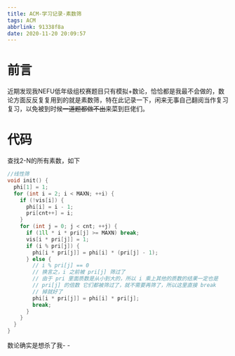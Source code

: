 ```yaml
---
title: ACM-学习记录-素数筛
tags: ACM
abbrlink: 91338f8a
date: 2020-11-20 20:09:57
---
```


# 前言

近期发现我NEFU低年级组校赛题目只有模拟+数论，恰恰都是我最不会做的，数论方面反反复复用到的就是素数筛，特在此记录一下，闲来无事自己翻阅当作复习复习，以免被到时候~~一道题都做不出来~~菜到巨佬们。

# 代码

查找2-N的所有素数，如下

```c++
//线性筛
void init() {
  phi[1] = 1;
  for (int i = 2; i < MAXN; ++i) {
    if (!vis[i]) {
      phi[i] = i - 1;
      pri[cnt++] = i;
    }
    for (int j = 0; j < cnt; ++j) {
      if (1ll * i * pri[j] >= MAXN) break;
      vis[i * pri[j]] = 1;
      if (i % pri[j]) {
        phi[i * pri[j]] = phi[i] * (pri[j] - 1);
      } else {
        // i % pri[j] == 0
        // 换言之，i 之前被 pri[j] 筛过了
        // 由于 pri 里面质数是从小到大的，所以 i 乘上其他的质数的结果一定也是
        // pri[j] 的倍数 它们都被筛过了，就不需要再筛了，所以这里直接 break
        // 掉就好了
        phi[i * pri[j]] = phi[i] * pri[j];
        break;
      }
    }
  }
}
```



数论确实是想杀了我- -